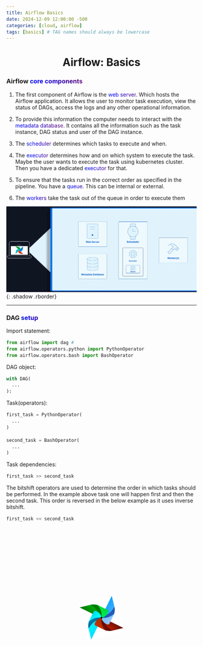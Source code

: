 ```yaml
---
title: Airflow Basics
date: 2024-12-09 12:00:00 -500
categories: [cloud, airflow]
tags: [basics] # TAG names should always be lowercase
---
```

# <center>Airflow: Basics</center>

### Airflow <span class="rainbow-text">core components</span>

1. The first component of Airflow is the <span class="rainbow-text">web server</span>. Which hosts the Airflow application. It allows the user to monitor task execution, view the status of DAGs, access the logs and any other operational information.

2. To provide this information the computer needs to interact with the <span class="rainbow-text">metadata database</span>. It contains all the information such as the task instance, DAG status and user of the DAG instance.

3. The <span class="rainbow-text">scheduler</span> determines which tasks to execute and when. 

4. The <span class="rainbow-text">executor</span> determines how and on which system to execute the task. Maybe the user wants to execute the task using kubernetes cluster. Then you have a dedicated <span class="rainbow-text">executor</span> for that.
5. To ensure that the tasks run in the correct order as specified in the pipeline. You have a <span class="rainbow-text">queue</span>. This can be internal or external.
6. The <span class="rainbow-text">workers</span> take the task out of the queue in order to execute them 

![image](https://github.com/Asfandyar-Khan-2022/asfandyarkhan.github.io/blob/main/images/airflow_core_components.png?raw=true){: .shadow .rborder}

---
### DAG <span class="rainbow-text">setup</span>

Import statement:

```python
from airflow import dag # 
from airflow.operators.python import PythonOperator
from airflow.operators.bash import BashOperator
```

DAG object:

```python
with DAG(
  ...
):
```

Task(operators):

```python
first_task = PythonOperator(
  ...
)

second_task = BashOperator(
  ...
)
```
Task dependencies:

```python
first_task >> second_task
```

The bitshift operators are used to determine the order in which tasks should be performed. In the example above task one will happen first and then the second task. This order is reversed in the below example as it uses inverse bitshift.

```python
first_task << second_task
```

<div class="logo-container">
        <img src="https://github.com/Asfandyar-Khan-2022/asfandyarkhan.github.io/blob/main/images/airflow.png?raw=tru" alt="Airflow Logo" class="spinning-logo">
    </div>

<style>
  .logo-container {
    display: flex;
    justify-content: center;
    align-items: center;
    height: 12vh;
  }

  .spinning-logo {
      width: 100px;
      height: 100px;
      animation: spin 4s linear infinite;
  }

  @keyframes spin {
      from {
          transform: rotate(0deg);
      }
      to {
          transform: rotate(360deg);
      }
  }

  .rborder {
    border-radius:5px;
  }

  @keyframes rainbow {
    0% { background-position: 0% 50%; }
    50% { background-position: 100% 50%; }
    100% { background-position: 0% 50%; }
  }

  .rainbow-text {
    background: linear-gradient(45deg, red, orange, yellow, green, blue, indigo, violet);
    background-size: 400% 400%;
    -webkit-background-clip: text;
    color: transparent;
    animation: rainbow 6s ease infinite;
  }
</style>